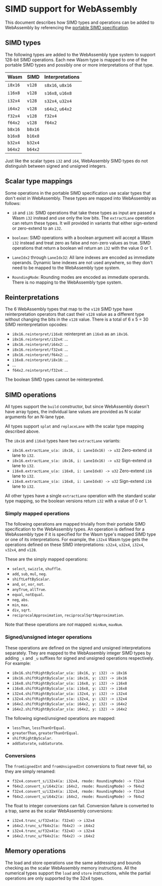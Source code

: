 # SIMD support for WebAssembly

This document describes how SIMD types and operations can be added to
WebAssembly by referencing the [portable SIMD specification](portable-simd.md).

## SIMD types

The following types are added to the WebAssembly type system to support 128-bit
SIMD operations. Each new Wasm type is mapped to one of the portable SIMD types
and possibly one or more interpretations of that type.

| Wasm    | SIMD    | Interpretations  |
|---------|---------|------------------|
| `i8x16` | `v128`  | `s8x16`, `u8x16` |
| `i16x8` | `v128`  | `s16x8`, `u16x8` |
| `i32x4` | `v128`  | `s32x4`, `u32x4` |
| `i64x2` | `v128`  | `s64x2`, `u64x2` |
| `f32x4` | `v128`  | `f32x4`          |
| `f64x2` | `v128`  | `f64x2`          |
| `b8x16` | `b8x16` |                  |
| `b16x8` | `b16x8` |                  |
| `b32x4` | `b32x4` |                  |
| `b64x2` | `b64x2` |                  |

Just like the scalar types `i32` and `i64`, WebAssembly SIMD types do not
distinguish between signed and unsigned integers.

## Scalar type mappings

Some operations in the portable SIMD specification use scalar types that don't
exist in WebAssembly. These types are mapped into WebAssembly as follows:

* `i8` and `i16`: SIMD operations that take these types as input are passed a
  Wasm `i32` instead and use only the low bits. The `extractLane` operation can
  return these types. It will provided in variants that either sign-extend or
  zero-extend to an `i32`.

* `boolean`: SIMD operations with a boolean argument will accept a Wasm `i32`
  instead and treat zero as false and non-zero values as true. SIMD operations
  that return a boolean wil return an `i32` with the value 0 or 1.

* `LaneIdx2` through `LaneIdx32`: All lane indexes are encoded as immediate
  operands. Dynamic lane indexes are not used anywhere, so they don't need to be
  mapped to the WebAssembly type system.

* `RoundingMode`: Rounding modes are encoded as immediate operands. There is
  no mapping to the WebAssembly type system.

## Reinterpretations

The 6 WebAssembly types that map to the `v128` SIMD type have reinterpretation
operators that cast their `v128` value as a different type without changing the
bits in the `v128` value. There is a total of 6 x 5 = 30 SIMD reinterpretation
opcodes:

* `i8x16.reinterpret/i16x8`: reinterpret an `i16x8` as an `i8x16`.
* `i8x16.reinterpret/i32x4`: ...
* `i8x16.reinterpret/i64x2`: ...
* `i8x16.reinterpret/f32x4`: ...
* `i8x16.reinterpret/f64x2`: ...
* `i16x8.reinterpret/i8x16`: ...
* ...
* `f64x2.reinterpret/f32x4`: ...

The boolean SIMD types cannot be reinterpreted.

## SIMD operations

All types support the `build` constructor, but since WebAssembly doesn't have
array types, the individual lane values are provided as N scalar arguments for
an N-lane type.

All types support `splat` and `replaceLane` with the scalar type mapping
described above.

The `i8x16` and `i16x8` types have two `extractLane` variants:

* `i8x16.extractLane_u(a: i8x16, i: LaneIdx16) -> u32`
  Zero-extend `i8` lane to `i32`.
* `i8x16.extractLane_s(a: i8x16, i: LaneIdx16) -> u32`
  Sign-extend `i8` lane to `i32`.
* `i16x8.extractLane_u(a: i16x8, i: LaneIdx8) -> u32`
  Zero-extend `i16` lane to `i32`.
* `i16x8.extractLane_s(a: i16x8, i: LaneIdx8) -> u32`
  Sign-extend `i16` lane to `i32`.

All other types have a single `extractLane` operation with the standard scalar
type mapping, so the boolean versions return `i32` with a value of 0 or 1.

### Simply mapped operations

The following operations are mapped trivially from their portable SIMD
specification to the WebAssembly types. An operation is defined for a
WebAssembly type if it is specified for the Wasm type's mapped SIMD type or one
of its interpretations. For example, the `i32x4` Wasm type gets the operations
defined on these SIMD interpretations: `s32x4`, `u32x4`, `i32x4`, `v32x4`, and
`v128`.

These are the simply mapped operations:
* `select`, `swizzle`, `shuffle`.
* `add`, `sub`, `mul`, `neg`.
* `shiftLeftByScalar`.
* `and`, `or`, `xor`, `not`.
* `anyTrue`, `allTrue`.
* `equal`, `notEqual`.
* `neg`, `abs`.
* `min`, `max`.
* `div`, `sqrt`.
* `reciprocalApproximation`, `reciprocalSqrtApproximation`.

Note that these operations are *not* mapped: `minNum`, `maxNum`.

### Signed/unsigned integer operations

These operations are defined on the signed and unsigned interpretations
separately. They are mapped to the WebAssembly integer SIMD types by adding `_s`
and `_u` suffixes for signed and unsigned operations respectively. For example:

* `i8x16.shiftRightByScalar_u(a: i8x16, y: i32) -> i8x16`
* `i8x16.shiftRightByScalar_s(a: i8x16, y: i32) -> i8x16`
* `i16x8.shiftRightByScalar_u(a: i16x8, y: i32) -> i16x8`
* `i16x8.shiftRightByScalar_s(a: i16x8, y: i32) -> i16x8`
* `i32x4.shiftRightByScalar_u(a: i32x4, y: i32) -> i32x4`
* `i32x4.shiftRightByScalar_s(a: i32x4, y: i32) -> i32x4`
* `i64x2.shiftRightByScalar_u(a: i64x2, y: i32) -> i64x2`
* `i64x2.shiftRightByScalar_s(a: i64x2, y: i32) -> i64x2`

The following signed/unsigned operations are mapped:

* `lessThan`, `lessThanOrEqual`.
* `greaterThan`, `greaterThanOrEqual`.
* `shiftRightByScalar`.
* `addSaturate`, `subSaturate`.

### Conversions

The `fromSignedInt` and `fromUnsignedInt` conversions to float never fail, so
they are simply renamed:

* `f32x4.convert_s/i32x4(a: i32x4, rmode: RoundingMode) -> f32x4`
* `f64x2.convert_s/i64x2(a: i64x2, rmode: RoundingMode) -> f64x2`
* `f32x4.convert_u/i32x4(a: i32x4, rmode: RoundingMode) -> f32x4`
* `f64x2.convert_u/i64x2(a: i64x2, rmode: RoundingMode) -> f64x2`

The float to integer conversions can fail. Conversion failure is converted to a
trap, same as the scalar WebAssembly conversions:

* `i32x4.trunc_s/f32x4(a: f32x4) -> i32x4`
* `i64x2.trunc_s/f64x2(a: f64x2) -> i64x2`
* `i32x4.trunc_u/f32x4(a: f32x4) -> i32x4`
* `i64x2.trunc_u/f64x2(a: f64x2) -> i64x2`

## Memory operations

The load and store operations use the same addressing and bounds checking as the
scalar WebAssembly memory instructions. All the numerical types support the
`load` and `store` instructions, while the partial operations are only supported
by the 32x4 types.
